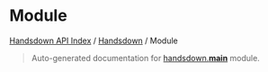 # Module

[Handsdown API Index](../README.md#handsdown-api-index) / [Handsdown](./index.md#handsdown) / Module

> Auto-generated documentation for [handsdown.__main__](https://github.com/vemel/handsdown/blob/main/handsdown/__main__.py) module.
